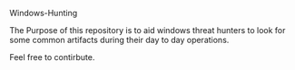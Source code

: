 Windows-Hunting

The Purpose of this repository is to aid windows threat hunters to look for some common artifacts during their day to day operations.

Feel free to contirbute.
